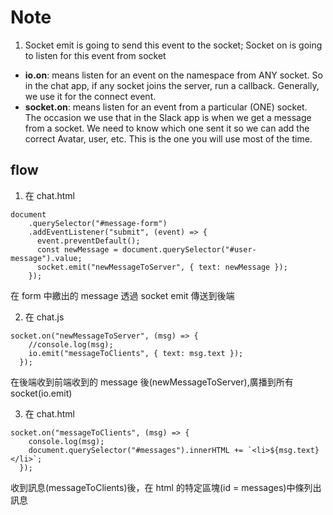 # Note

1. Socket emit is going to send this event to the socket; Socket on is going to listen for this event from socket

- **io.on**: means listen for an event on the namespace from ANY socket. So in the chat app, if any socket joins the server, run a callback. Generally, we use it for the connect event.
- **socket.on**: means listen for an event from a particular (ONE) socket. The occasion we use that in the Slack app is when we get a message from a socket. We need to know which one sent it so we can add the correct Avatar, user, etc. This is the one you will use most of the time.

## flow

1.  在 chat.html

```
document
    .querySelector("#message-form")
    .addEventListener("submit", (event) => {
      event.preventDefault();
      const newMessage = document.querySelector("#user-message").value;
      socket.emit("newMessageToServer", { text: newMessage });
    });
```

在 form 中繳出的 message 透過 socket emit 傳送到後端

2. 在 chat.js

```
socket.on("newMessageToServer", (msg) => {
    //console.log(msg);
    io.emit("messageToClients", { text: msg.text });
  });
```

在後端收到前端收到的 message 後(newMessageToServer),廣播到所有 socket(io.emit)

3. 在 chat.html

```
socket.on("messageToClients", (msg) => {
    console.log(msg);
    document.querySelector("#messages").innerHTML += `<li>${msg.text}</li>`;
  });
```

收到訊息(messageToClients)後，在 html 的特定區塊(id = messages)中條列出訊息
